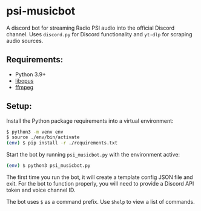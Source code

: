 # psi-musicbot

A discord bot for streaming Radio PSI audio into the official Discord channel. Uses `discord.py` for Discord functionality and `yt-dlp` for scraping audio sources.

## Requirements:
* Python 3.9+
* [libopus](https://opus-codec.org/)
* [ffmpeg](https://www.ffmpeg.org/)

## Setup:

Install the Python package requirements into a virtual environment:

```bash
$ python3 -m venv env
$ source ./env/bin/activate
(env) $ pip install -r ./requirements.txt
```

Start the bot by running `psi_musicbot.py` with the environment active:
```bash
(env) $ python3 psi_musicbot.py
```

The first time you run the bot, it will create a template config JSON file and exit. For the bot to function properly, you will need to provide a Discord API token and voice channel ID.

The bot uses `$` as a command prefix. Use `$help` to view a list of commands.
